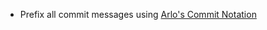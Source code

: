 - Prefix all commit messages using [Arlo's Commit Notation](https://github.com/RefactoringCombos/ArlosCommitNotation)
